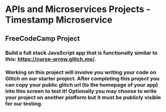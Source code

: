 # APIs and Microservices Projects - Timestamp Microservice

## FreeCodeCamp Project

### Build a full stack JavaScript app that is functionally similar to this: https://curse-arrow.glitch.me/.

### Working on this project will involve you writing your code on Glitch on our starter project. After completing this project you can copy your public glitch url (to the homepage of your app) into this screen to test it! Optionally you may choose to write your project on another platform but it must be publicly visible for our testing.